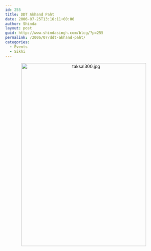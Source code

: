 ```yaml
---
id: 255
title: DDT Akhand Paht
date: 2006-07-25T13:16:11+00:00
author: Shinda
layout: post
guid: http://www.shindasingh.com/blog/?p=255
permalink: /2006/07/ddt-akhand-paht/
categories:
  - Events
  - Sikhi
---
```

<p align="center">
  <a href="http://www.shindasingh.com/blog/wp-content/uploads/2006/07/115385102912.jpg"><img src="http://www.shindasingh.com/blog/wp-content/uploads/2006/07/115385102912_tn.jpg" style="WIDTH: 400px; HEIGHT: 588px" title="taksal300.jpg" height="588" width="400" alt="taksal300.jpg" border="0" id="115385102912.jpg" /></a>
</p>